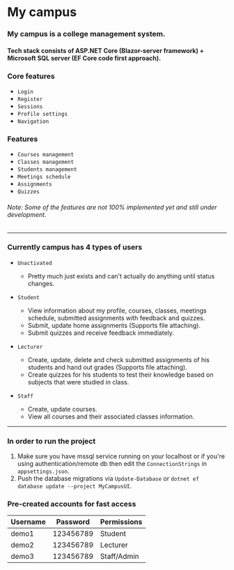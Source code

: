 # My campus
### My campus is a college management system.
#### Tech stack consists of ASP.NET Core (Blazor-server framework) + Microsoft SQL server (EF Core code first approach).

### Core features
- `Login`
- `Register`
- `Sessions`
- `Profile settings`
- `Navigation`

### Features
- `Courses management`
- `Classes management`
- `Students management`
- `Meetings schedule`
- `Assignments`
- `Quizzes`
###### Note: Some of the features are not 100% implemented yet and still under development.
  
<hr />
  
### Currently campus has 4 types of users
- `Unactivated`
  - Pretty much just exists and can't actually do anything until status changes.
  
- `Student`
  - View information about my profile, courses, classes, meetings schedule, submitted assignments with feedback and quizzes.
  - Submit, update home assignments (Supports file attaching).
  - Submit quizzes and receive feedback immediately.
  
- `Lecturer`
  - Create, update, delete and check submitted assignments of his students and hand out grades (Supports file attaching).
  - Create quizzes for his students to test their knowledge based on subjects that were studied in class.
  
- `Staff`
  - Create, update courses.
  - View all courses and their associated classes information.
  
<hr />
  
### In order to run the project
1. Make sure you have mssql service running on your localhost or if you're using authentication/remote db then edit the `ConnectionStrings` in `appsettings.json`.
2. Push the database migrations via `Update-Database` or `dotnet ef database update --project MyCampusUI`.

### Pre-created accounts for fast access
| Username | Password | Permissions |
| --- | --- | --- |
| demo1 | 123456789 | Student |
| demo2 | 123456789 | Lecturer |
| demo3 | 123456789 | Staff/Admin |